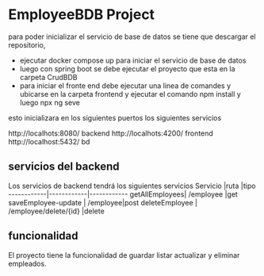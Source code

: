 # EmployeeBDB Project
para poder inicializar el servicio de base de datos se tiene que descargar el repositorio, 
- ejecutar docker compose up para iniciar el servicio de base de datos
- luego con spring boot se debe ejecutar el proyecto que esta en la carpeta CrudBDB
- para iniciar el fronte end debe ejecutar una linea de comandes y ubicarse en la carpeta frontend y ejecutar el  comando npm install y luego npx ng seve

esto inicializara en los siguientes puertos los siguientes servicios

http://localhots:8080/ backend
 http://localhots:4200/ frontend
http://localhost:5432/ bd



## servicios del backend
Los servicios de backend tendrá los siguientes servicios
Servicio    |ruta    |tipo
------------|------------|------------
getAllEmployees| /employee |get
saveEmployee-update  | /employee|post
deleteEmployee | /employee/delete/{id} |delete

## funcionalidad
El proyecto tiene la funcionalidad de guardar listar actualizar y eliminar empleados.
